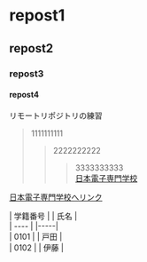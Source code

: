 # repost1
## repost2
### repost3
<h4>repost4</h4>
リモートリポジトリの練習  

> 1111111111  
>> 2222222222  
>>> 3333333333  
[日本電子専門学校](https://www.jec.ac.jp)　　

[日本電子専門学校へリンク](https://www.jec.ac.jp)

| 学籍番号 | | 氏名 |  
| ---- | |-----|  
| 0101 | | 戸田 |  
| 0102 | | 伊藤 |  
